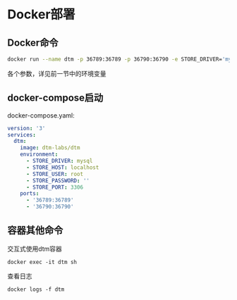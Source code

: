 # Docker部署

## Docker命令

``` bash
docker run --name dtm -p 36789:36789 -p 36790:36790 -e STORE_DRIVER='mysql' -e STORE_HOST='localhost' -e STORE_USER='root' -e STORE_PASSWORD='' -e STORE_PORT='3306' yedf/dtm:latest
```

各个参数，详见前一节中的环境变量

## docker-compose启动
docker-compose.yaml:
``` yml
version: '3'
services:
  dtm:
    image: dtm-labs/dtm
    environment:
      - STORE_DRIVER: mysql
      - STORE_HOST: localhost
      - STORE_USER: root
      - STORE_PASSWORD: ''
      - STORE_PORT: 3306
    ports:
      - '36789:36789'
      - '36790:36790'
```

## 容器其他命令

交互式使用dtm容器

``` docker exec -it dtm sh ```

查看日志

```docker logs -f dtm ```
